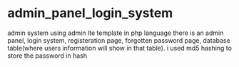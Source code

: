 # admin_panel_login_system


admin system using admin lte template in php language 
there is an admin panel, login system, registeration page, forgotten password page, database table(where users information will show in that table).
i used md5 hashing to store the password in hash
